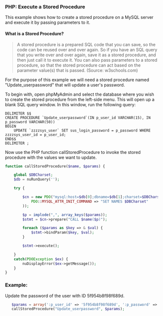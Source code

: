 ### PHP: Execute a Stored Procedure

This example shows how to create a stored procedure on a MySQL server and execute it by passing parameters to it.


#### What is a Stored Procedure? 

>A stored procedure is a prepared SQL code that you can save, so the code can be reused over and over again.
>So if you have an SQL query that you write over and over again, save it as a stored procedure, and then just call it to execute it.
>You can also pass parameters to a stored procedure, so that the stored procedure can act based on the parameter value(s) that is passed.
>(Source: w3schools.com)

For the purpose of this example we will need a stored procedure named "Update_userpassword" that will update a user's password.

To begin with, open phpMyAdmin and select the database where you wish to create the stored procedure from the left-side menu.
This will open up a blank SQL query window. In this window, run the following query:

```mysql
DELIMITER $$
CREATE PROCEDURE `Update_userpassword`(IN p_user_id VARCHAR(15), IN p_password VARCHAR(50))
BEGIN
	UPDATE `zzzzsys_user` SET sus_login_password = p_password WHERE zzzzsys_user_id = p_user_id;
END$$
DELIMITER ;
```

Now use the PHP function callStoredProcedure to invoke the stored procedure with the values we want to update.

```php
function callStoredProcedure($name, $params) {

    global $DBCharset;
    $db = nuRunQuery('');

    try {

        $cn = new PDO("mysql:host=$db[0];dbname=$db[1];charset=$DBCharset", $db[2], $db[3], array(
            PDO::MYSQL_ATTR_INIT_COMMAND => "SET NAMES $DBCharset"
        ));

        $p = implode(",", array_keys($params));
        $stmt = $cn->prepare("CALL $name($p)");

        foreach ($params as $key => & $val) {
            $stmt->bindParam($key, $val);
        }

        $stmt->execute();

    }
    catch(PDOException $ex) {
        nuDisplayError($ex->getMessage());
    }
}
```

### Example: 

Update the password of the user with ID 5f954b8f98f689d.

```php
   $params = array(':p_user_id' => '5f954b8f98f689d', ':p_password' => md5("hello$$nubuilder!"));
   callStoredProcedure("Update_userpassword", $params);
```
